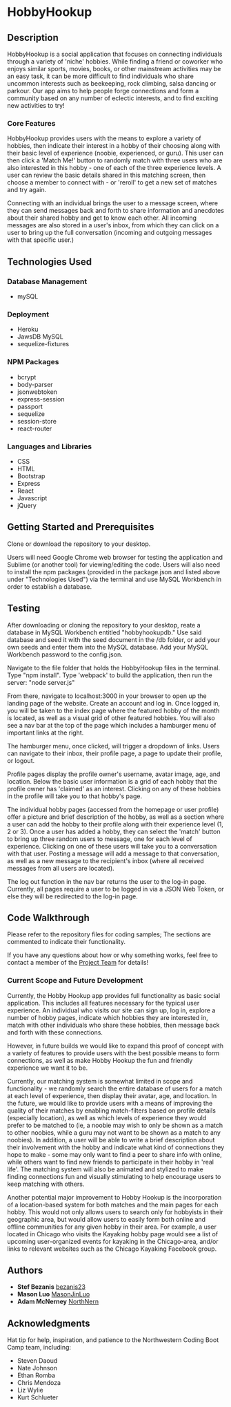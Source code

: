 # HobbyHookup 

## Description

HobbyHookup is a social application that focuses on connecting individuals through a variety of 'niche' hobbies.  While finding a friend or coworker who enjoys similar sports, movies, books, or other mainstream activities may be an easy task, it can be more difficult to find individuals who share uncommon interests such as beekeeping, rock climbing, salsa dancing or parkour.  Our app aims to help people forge connections and form a community based on any number of eclectic interests, and to find exciting new activities to try!  

### Core Features

HobbyHookup provides users with the means to explore a variety of hobbies, then indicate their interest in a hobby of their choosing along with their basic level of experience (noobie, experienced, or guru). This user can then click a 'Match Me!' button to randomly match with three users who are also interested in this hobby - one of each of the three experience levels.  A user can review the basic details shared in this matching screen, then choose a member to connect with - or 'reroll' to get a new set of matches and try again.  

Connecting with an individual brings the user to a message screen, where they can send messages back and forth to share information and anecdotes about their shared hobby and get to know each other.  All incoming messages are also stored in a user's inbox, from which they can click on a user to bring up the full conversation (incoming and outgoing messages with that specific user.)
	

## Technologies Used

### Database Management
* mySQL

### Deployment
* Heroku
* JawsDB MySQL
* sequelize-fixtures

### NPM Packages
* bcrypt
* body-parser
* jsonwebtoken
* express-session
* passport
* sequelize
* session-store
* react-router 

### Languages and Libraries
* CSS
* HTML
* Bootstrap
* Express
* React
* Javascript
* jQuery

## Getting Started and Prerequisites

Clone or download the repository to your desktop.

Users will need Google Chrome web browser for testing the application and Sublime (or another tool) for viewing/editing the code.  Users will also need to install the npm packages (provided in the package.json and listed above under "Technologies Used") via the terminal and use MySQL Workbench in order to establish a database.

## Testing

After downloading or cloning the repository to your desktop, reate a database in MySQL Workbench entitled "hobbyhookupdb."  Use said database and seed it with the seed document in the /db folder, or add your own seeds and enter them into the MySQL database.  Add your MySQL Workbench password to the config.json.

Navigate to the file folder that holds the HobbyHookup files in the terminal.  Type "npm install".  Type 'webpack' to build the application, then run the server: "node server.js" 

From there, navigate to localhost:3000 in your browser to open up the landing page of the website. Create an account and log in.  Once logged in, you will be taken to the index page where the featured hobby of the month is located, as well as a visual grid of other featured hobbies. You will also see a nav bar at the top of the page which includes a hamburger menu of important links at the right. 

The hamburger menu, once clicked, will trigger a dropdown of links.  Users can navigate to their inbox, their profile page, a page to update their profile, or logout.

Profile pages display the profile owner's username, avatar image, age, and location.  Below the basic user information is a grid of each hobby that the profile owner has 'claimed' as an interest.  Clicking on any of these hobbies in the profile will take you to that hobby's page.

The individual hobby pages (accessed from the homepage or user profile) offer a picture and brief description of the hobby, as well as a section where a user can add the hobby to their profile along with their experience level (1, 2 or 3).  Once a user has added a hobby, they can select the 'match' button to bring up three random users to message, one for each level of experience.  Clicking on one of these users will take you to a conversation with that user. Posting a message will add a message to that conversation, as well as a new message to the recipient's inbox (where all received messages from all users are located).

The log out function in the nav bar returns the user to the log-in page.  Currently, all pages require a user to be logged in via a JSON Web Token, or else they will be redirected to the log-in page.


## Code Walkthrough
Please refer to the repository files for coding samples; The sections are commented to indicate their functionality.

If you have any questions about how or why something works, feel free to contact a member of the [Project Team](https://github.com/MasonJinLuo/hobbyhookup) for details!


### Current Scope and Future Development

Currently, the Hobby Hookup app provides full functionality as basic social application.  This includes all features necessary for the typical user experience.  An individual who visits our site can sign up, log in, explore a number of hobby pages, indicate which hobbies they are interested in, match with other individuals who share these hobbies, then message back and forth with these connections.

However, in future builds we would like to expand this proof of concept with a variety of features to provide users with the best possible means to form connections, as well as make Hobby Hookup the fun and friendly experience we want it to be.

Currently, our matching system is somewhat limited in scope and functionality - we randomly search the entire database of users for a match at each level of experience, then display their avatar, age, and location. In the future, we would like to provide users with a means of improving the quality of their matches by enabling match-filters based on profile details (especially location), as well as which levels of experience they would prefer to be matched to (ie, a noobie may wish to only be shown as a match to other noobies, while a guru may not want to be shown as a match to any noobies).  In addition, a user will be able to write a brief description about their involvement with the hobby and indicate what kind of connections they hope to make - some may only want to find a peer to share info with online, while others want to find new friends to participate in their hobby in 'real life'.  The matching system will also be animated and stylized to make finding connections fun and visually stimulating to help encourage users to keep matching with others.

Another potential major improvement to Hobby Hookup is the incorporation of a location-based system for both matches and the main pages for each hobby.  This would not only allows users to search only for hobbyists in their geographic area, but would allow users to easily form both online and offline communities for any given hobby in their area.  For example, a user located in Chicago who visits the Kayaking hobby page would see a list of upcoming user-organized events for kayaking in the Chicago-area, and/or links to relevant websites such as the Chicago Kayaking Facebook group.



## Authors
* **Stef Bezanis** [bezanis23](https://github.com/bezanis23)
* **Mason Luo** [MasonJinLuo](https://github.com/MasonJinLuo)
* **Adam McNerney** [NorthNern](https://github.com/NorthNern)

## Acknowledgments
Hat tip for help, inspiration, and patience to the Northwestern Coding Boot Camp team, including:

* Steven Daoud
* Nate Johnson
* Ethan Romba
* Chris Mendoza
* Liz Wylie
* Kurt Schlueter
